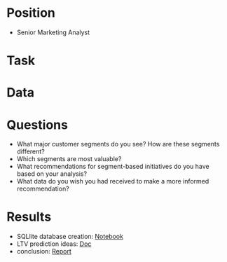 # Position
- Senior Marketing Analyst

# Task

# Data

# Questions

- What major customer segments do you see? How are these segments different?
- Which segments are most valuable?
- What recommendations for segment-based initiatives do you have based on your analysis?
- What data do you wish you had received to make a more informed recommendation?

# Results
- SQLlite database creation: [Notebook](https://github.com/yurywallet/test_assignments/blob/main/smalls/smalls_sql_example.ipynb)
- LTV prediction ideas: [Doc](https://github.com/yurywallet/test_assignments/blob/main/smalls/LTV%20prediction.pdf)
- conclusion: [Report](https://github.com/yurywallet/test_assignments/blob/main/smalls/task_smalls.ipynb)

